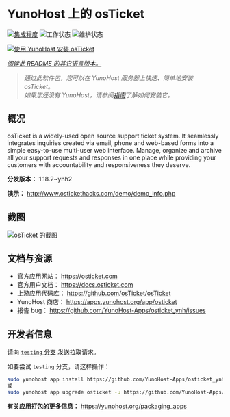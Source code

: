 <!--
注意：此 README 由 <https://github.com/YunoHost/apps/tree/master/tools/readme_generator> 自动生成
请勿手动编辑。
-->

# YunoHost 上的 osTicket

[![集成程度](https://apps.yunohost.org/badge/integration/osticket)](https://ci-apps.yunohost.org/ci/apps/osticket/)
![工作状态](https://apps.yunohost.org/badge/state/osticket)
![维护状态](https://apps.yunohost.org/badge/maintained/osticket)

[![使用 YunoHost 安装 osTicket](https://install-app.yunohost.org/install-with-yunohost.svg)](https://install-app.yunohost.org/?app=osticket)

*[阅读此 README 的其它语言版本。](./ALL_README.md)*

> *通过此软件包，您可以在 YunoHost 服务器上快速、简单地安装 osTicket。*  
> *如果您还没有 YunoHost，请参阅[指南](https://yunohost.org/install)了解如何安装它。*

## 概况

osTicket is a widely-used open source support ticket system. It seamlessly integrates inquiries created via email, phone and web-based forms into a simple easy-to-use multi-user web interface. Manage, organize and archive all your support requests and responses in one place while providing your customers with accountability and responsiveness they deserve.

**分发版本：** 1.18.2~ynh2

**演示：** <http://www.ostickethacks.com/demo/demo_info.php>

## 截图

![osTicket 的截图](./doc/screenshots/screenshot.png)

## 文档与资源

- 官方应用网站： <https://osticket.com>
- 官方用户文档： <https://docs.osticket.com>
- 上游应用代码库： <https://github.com/osTicket/osTicket>
- YunoHost 商店： <https://apps.yunohost.org/app/osticket>
- 报告 bug： <https://github.com/YunoHost-Apps/osticket_ynh/issues>

## 开发者信息

请向 [`testing` 分支](https://github.com/YunoHost-Apps/osticket_ynh/tree/testing) 发送拉取请求。

如要尝试 `testing` 分支，请这样操作：

```bash
sudo yunohost app install https://github.com/YunoHost-Apps/osticket_ynh/tree/testing --debug
或
sudo yunohost app upgrade osticket -u https://github.com/YunoHost-Apps/osticket_ynh/tree/testing --debug
```

**有关应用打包的更多信息：** <https://yunohost.org/packaging_apps>
